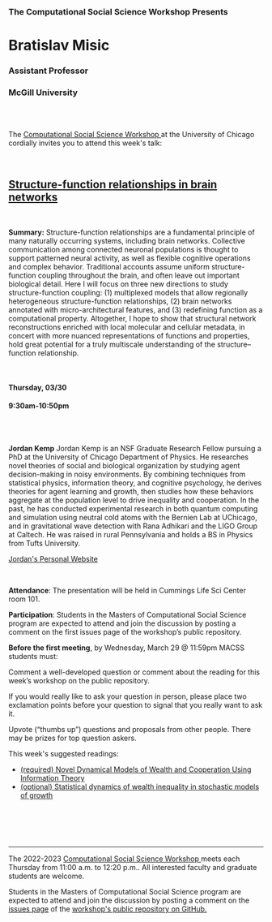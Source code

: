 <br>

<h3 class=pfblock-header> The Computational Social Science Workshop Presents </h3>

<h1 class=pfblock-header3> Bratislav Misic</h1>
<h3 class=pfblock-header3> Assistant Professor</h3>
<h3 class=pfblock-header3> McGill University </h3>

<br><br>

<p class=pfblock-header3>The <a href="https://macss.uchicago.edu/content/computation-workshop"> Computational Social Science Workshop </a> at the University of Chicago cordially invites you to attend this week's talk:</p>

<br>

<div class=pfblock-header3>
<h2 class=pfblock-header>
  <a href=https://github.com/uchicago-computation-workshop/Spring2023/blob/main/03_23_jordan_kemp/Kemp_Bettencourt_PNAS_Nexus_2023.pdf> Structure-function relationships in brain networks  </a>
</h2>

<br>
</div>

<p class=footertext2>

**Summary:** Structure-function relationships are a fundamental principle of many naturally occurring systems, including brain networks.  Collective communication among connected neuronal populations is thought to support patterned neural activity, as well as flexible cognitive operations and complex behavior.  Traditional accounts assume uniform structure-function coupling throughout the brain, and often leave out important biological detail. Here I will focus on three new directions to study structure-function coupling: (1) multiplexed models that allow regionally heterogeneous structure-function relationships, (2) brain networks annotated with micro-architectural features, and (3) redefining function as a computational property. Altogether, I hope to show that structural network reconstructions enriched with local molecular and cellular metadata, in concert with more nuanced representations of functions and properties, hold great potential for a truly multiscale understanding of the structure–function relationship.


</p>

<br>

<h4 class=pfblock-header3> Thursday, 03/30 </h4>
<h4 class=pfblock-header3> 9:30am-10:50pm </h4>

<br><br>

<p class=footertext2>

**Jordan Kemp** Jordan Kemp is an NSF Graduate Research Fellow pursuing a PhD at the University of Chicago Department of Physics. He researches novel theories of social and biological organization by studying agent decision-making in noisy environments. By combining techniques from statistical physics, information theory, and cognitive psychology, he derives theories for agent learning and growth, then studies how these behaviors aggregate at the population level to drive inequality and cooperation. In the past, he has conducted experimental research in both quantum computing and simulation using neutral cold atoms with the Bernien Lab at UChicago, and in gravitational wave detection with Rana Adhikari and the LIGO Group at Caltech. He was raised in rural Pennsylvania and holds a BS in Physics from Tufts University.

[Jordan's Personal Website](https://jordantk.com) 
</p>

<br>

<p class=footertext2>

**Attendance**: The presentation will be held in Cummings Life Sci Center room 101.

**Participation**: Students in the Masters of Computational Social Science program are expected to attend and join the discussion by posting a comment on the first issues page of the workshop’s public repository.

**Before the first meeting**, by Wednesday, March 29 @ 11:59pm MACSS students must:

Comment a well-developed question or comment about the reading for this week’s workshop on the public repository.

If you would really like to ask your question in person, please place two exclamation points before your question to signal that you really want to ask it.

Upvote (“thumbs up”) questions and proposals from other people. There may be prizes for top question askers.
</p>

This week's suggested readings:

- [(required) Novel Dynamical Models of Wealth and Cooperation Using Information Theory](https://github.com/uchicago-computation-workshop/Spring2023/blob/main/03_23_jordan_kemp/Kemp_Bettencourt_PNAS_Nexus_2023.pdf)
- [(optional) Statistical dynamics of wealth inequality in stochastic models of growth](https://github.com/uchicago-computation-workshop/Spring2023/blob/main/03_23_jordan_kemp/Statistical%20dynamics%20of%20wealth%20inequality%20in%20stochastic%20models%20of%20growth.pdf) 
<br>

<br><br>

---

<p class=footertext> The 2022-2023 <a href="https://macss.uchicago.edu/content/computation-workshop"> Computational Social Science Workshop </a> meets each Thursday from 11:00 a.m. to 12:20 p.m.. All interested faculty and graduate students are welcome.</p>

<p class=footertext>Students in the Masters of Computational Social Science program are expected to attend and join the discussion by posting a comment on the <a href=https://github.com/uchicago-computation-workshop/Spring2023/issues/1>issues page</a> of the <a href=https://github.com/uchicago-computation-workshop/Spring2023>workshop's public repository on GitHub.</a></p>
